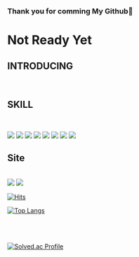 ### Thank you for comming My Github👋

<h1>Not Ready Yet </h1>

<h2>INTRODUCING</h2><br>



<h2>SKILL</h2><br>

 <img src="https://img.shields.io/badge/MySQL-FF880F?style=flat&logo=MySQL&logoColor=white"/>  <img src="https://img.shields.io/badge/Python-3776AB?style=flat&logo=Python&logoColor=white"/>  <img src="https://img.shields.io/badge/R-028CF0?style=flat&logo=R&logoColor=white"/>  <img src="https://img.shields.io/badge/tensorflow-FF6F00?style=flat&logo=tensorflow&logoColor=white"/>  <img src="https://img.shields.io/badge/opencv-5C3EE8?style=flat&logo=opencv&logoColor=white"/>  <img src="https://img.shields.io/badge/kaggle-20BEFF?style=flat&logo=kaggle&logoColor=white"/>  <img src="https://img.shields.io/badge/github-000000?style=flat&logo=github&logoColor=white"/>  <img src="https://img.shields.io/badge/keras-D00000?style=flat&logo=keras&logoColor=white"/>
<br>
<h2>Site</h2><br>
<a href="https://www.notion.so/katohmik-a392ff701ae8499a939f5313f9e4c309" ><img src="https://img.shields.io/badge/notion-000000?style=flat&logo=notion&logoColor=white"/></a>
<img src="https://img.shields.io/badge/Gmail-d14836?style=flat-square&logo=Gmail&logoColor=white&link=mailto:katohmik@gmail.com"/]
<img src="https://img.shields.io/badge/github-000000?style=flat&logo=github&logoColor=white"/>



 
[![Hits](https://hits.seeyoufarm.com/api/count/incr/badge.svg?url=https%3A%2F%2Fgithub.com%2Fkatohmik%2Fmygithub&count_bg=%2379C83D&title_bg=%23555555&icon=&icon_color=%23E7E7E7&title=hits&edge_flat=false)](https://hits.seeyoufarm.com)





[![Top Langs](https://github-readme-stats.vercel.app/api/top-langs/?username=katohmik&layout=compact)](https://github.com/katohmik/github-readme-stats)
<br>
<br>
<br>
<br>

[![Solved.ac Profile](http://mazassumnida.wtf/api/generate_badge?boj=katohmik)](https://solved.ac/katohmik)<br/>

